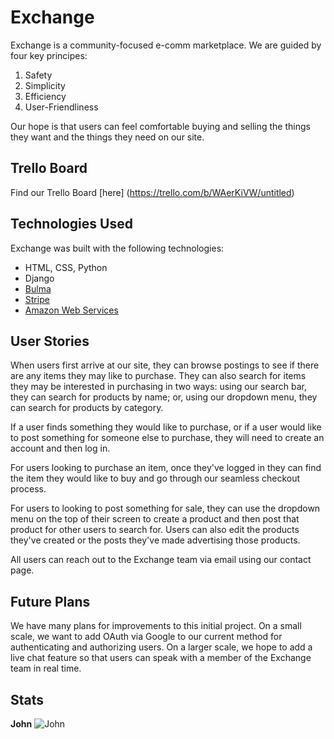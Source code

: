 # Exchange

Exchange is a community-focused e-comm marketplace. We are guided by four key principes:

1. Safety
2. Simplicity
3. Efficiency
4. User-Friendliness

Our hope is that users can feel comfortable buying and selling the things they want and the things they need on our site.

## Trello Board

Find our Trello Board [here] (https://trello.com/b/WAerKiVW/untitled)

## Technologies Used
Exchange was built with the following technologies:

* HTML, CSS, Python
* Django
* [Bulma](https://bulma.io/)
* [Stripe](https://stripe.com/)
* [Amazon Web Services](https://aws.amazon.com/?nc2=h_lg)

## User Stories
When users first arrive at our site, they can browse postings to see if there are any items they may like to purchase. They can also search for items they may be interested in purchasing in two ways: using our search bar, they can search for products by name; or, using our dropdown menu, they can search for products by category.

If a user finds something they would like to purchase, or if a user would like to post something for someone else to purchase, they will need to create an account and then log in.

For users looking to purchase an item, once they've logged in they can find the item they would like to buy and go through our seamless checkout process.

For users to looking to post something for sale, they can use the dropdown menu on the top of their screen to create a product and then post that product for other users to search for. Users can also edit the products they've created or the posts they've made advertising those products.

All users can reach out to the Exchange team via email using our contact page.

## Future Plans

We have many plans for improvements to this initial project. On a small scale, we want to add OAuth via Google to our current method for authenticating and authorizing users. On a larger scale, we hope to add a live chat feature so that users can speak with a member of the Exchange team in real time.

## Stats
**John**
![John](https://wakatime.com/share/@c7f195de-5dfc-4305-9fe2-dd9b563f269a/b9b61c6f-4224-4adb-ae49-bea2471735ae.png)